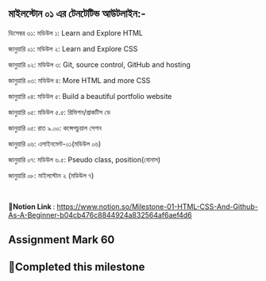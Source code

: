 ## মাইলস্টোন ০১ এর টেনটেটিভ আউটলাইন:-

ডিসেম্বর ৩১: মডিউল ১: Learn and Explore HTML

জানুয়ারি ০১: মডিউল ২: Learn and Explore CSS

জানুয়ারি ০২: মডিউল ৩: Git, source control, GitHub and hosting

জানুয়ারি ০৩: মডিউল ৪: More HTML and more CSS

জানুয়ারি ০৪: মডিউল ৫: Build a beautiful portfolio website

জানুয়ারি ০৫: মডিউল ৫.৫: রিভিশন/প্রাকটিস ডে

জানুয়ারি ০৫: রাত ৯.০০: কন্সেপচুয়াল সেশন

জানুয়ারি ০৬: এসাইনমেন্ট-০১(মডিউল ০৬)

জানুয়ারি ০৭: মডিউল ৬.৫: Pseudo class, position(বোনাস)

জানুয়ারি ০৮: মাইলস্টোন ২ (মডিউল ৭)

</br>

 <b>🔗Notion Link </b> : https://www.notion.so/Milestone-01-HTML-CSS-And-Github-As-A-Beginner-b04cb476c8844924a832564af6aef4d6

## Assignment Mark 60
## 🍔Completed this milestone